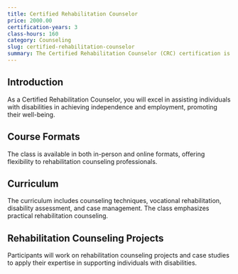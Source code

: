 ```yaml
---
title: Certified Rehabilitation Counselor
price: 2000.00
certification-years: 3
class-hours: 160
category: Counseling
slug: certified-rehabilitation-counselor
summary: The Certified Rehabilitation Counselor (CRC) certification is designed for professionals in rehabilitation counseling and disability services roles. This comprehensive class covers counseling techniques, vocational rehabilitation, and disability assessment. It equips candidates with the skills needed to assist individuals with disabilities in achieving independence and employment.
---
```


## Introduction

As a Certified Rehabilitation Counselor, you will excel in assisting individuals with disabilities in achieving independence and employment, promoting their well-being.

## Course Formats

The class is available in both in-person and online formats, offering flexibility to rehabilitation counseling professionals.

## Curriculum

The curriculum includes counseling techniques, vocational rehabilitation, disability assessment, and case management. The class emphasizes practical rehabilitation counseling.

## Rehabilitation Counseling Projects

Participants will work on rehabilitation counseling projects and case studies to apply their expertise in supporting individuals with disabilities.


